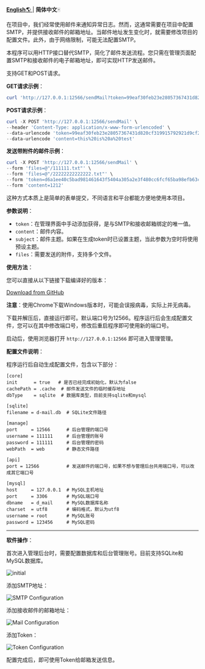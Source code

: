 [**English**🌎 ](./README.md)| **简体中文**🀄

在项目中，我们经常使用邮件来通知异常日志。然而，这通常需要在项目中配置SMTP，并提供接收邮件的邮箱地址。当邮件地址发生变化时，就需要修改项目的配置文件。此外，由于网络限制，可能无法配置SMTP。

本程序可以用HTTP接口替代SMTP，简化了邮件发送流程。您只需在管理页面配置SMTP和接收邮件的电子邮箱地址，即可实现HTTP发送邮件。

支持GET和POST请求。

**GET请求示例**：

```powershell
curl 'http://127.0.0.1:12566/sendMail?token=99eaf30feb23e28057367431d820cf319915792921d9cf21b5f761fb75433225&content=this%20is%20a%20test'
```

**POST请求示例**：

```powershell
curl -X POST 'http://127.0.0.1:12566/sendMail' \
--header 'Content-Type: application/x-www-form-urlencoded' \
--data-urlencode 'token=99eaf30feb23e28057367431d820cf319915792921d9cf21b5f761fb75433225' \
--data-urlencode 'content=this%20is%20a%20test'
```

**发送带附件的邮件示例**：

```powershell
curl -X POST 'http://127.0.0.1:12566/sendMail' \
--form 'files=@"/111111.txt"' \
--form 'files=@"/22222222222222.txt"' \
--form 'token=d6a1ee40c5bad981461643f5404a305a2e3f480cc6fcf65ba98efb63ce32d471"' \
--form 'content=1212'
```

这种方式本质上是简单的表单提交，不同语言和平台都能方便地使用本项目。

**参数说明**：

- `token`：在管理界面中手动添加获得，是与SMTP和接收邮箱绑定的唯一值。
- `content`：邮件内容。
- `subject`：邮件主题。如果在生成token时已设置主题，当此参数为空时将使用预设主题。
- `files`：需要发送的附件，支持多个文件。

**使用方法**：

您可以直接从以下链接下载编译好的版本：

[Download from GitHub](https://github.com/chuccp/d-mail/releases)

**注意**：使用Chrome下载Windows版本时，可能会误报病毒，实际上并无病毒。

下载并解压后，直接运行即可。默认端口号为12566。程序运行后会生成配置文件，您可以在其中修改端口号，修改后重启程序即可使用新的端口号。

启动后，使用浏览器打开 `http://127.0.0.1:12566` 即可进入管理管理。

**配置文件说明**：

程序运行后自动生成配置文件，包含以下部分：

```
[core]
init      = true   # 是否已经完成初始化，默认为false
cachePath = .cache  # 邮件发送文件的临时缓存地址
dbType    = sqlite  # 数据库类型，目前支持sqlite和mysql

[sqlite]
filename = d-mail.db  # SQLite文件路径

[manage]
port     = 12566      # 后台管理的端口号
username = 111111     # 后台管理的账号
password = 111111     # 后台管理的密码
webPath  = web        # 静态文件路径

[api]
port = 12566          # 发送邮件的端口号，如果不想与管理后台共用端口号，可以改成其它端口号

[mysql]
host     = 127.0.0.1  # MySQL主机地址
port     = 3306       # MySQL端口号
dbname   = d_mail     # MySQL数据库名称
charset  = utf8       # 编码格式，默认为utf8
username = root       # MySQL账号
password = 123456     # MySQL密码
```

---

**软件操作**：

首次进入管理后台时，需要配置数据库和后台管理账号。目前支持SQLite和MySQL数据库。

![initial](initial.png "Initial Configuration")

添加SMTP地址：

![SMTP Configuration](STMP.png "SMTP Configuration")

添加接收邮件的邮箱地址：

![Mail Configuration](mail.png "Mail Configuration")

添加Token：

![Token Configuration](token.png "Token Configuration")

配置完成后，即可使用Token给邮箱发送信息。



